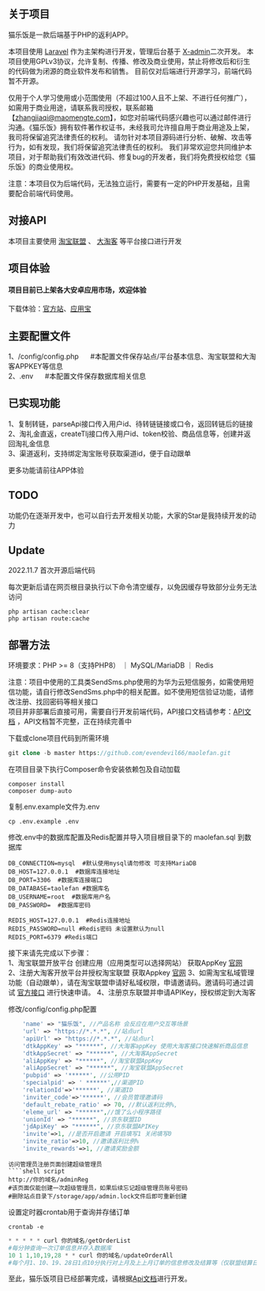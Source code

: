 ## 关于项目

猫乐饭是一款后端基于PHP的返利APP。

本项目使用 [Laravel](https://laravel.com/) 作为主架构进行开发，管理后台基于 [X-admin](http://x.xuebingsi.com)二次开发。
本项目使用GPLv3协议，允许复制、传播、修改及商业使用，禁止将修改后和衍生的代码做为闭源的商业软件发布和销售。
目前仅对后端进行开源学习，前端代码暂不开源。

仅用于个人学习使用或小范围使用（不超过100人且不上架、不进行任何推广），如需用于商业用途，请联系我司授权，联系邮箱【zhangjiaqi@maomengte.com】，如您对前端代码感兴趣也可以通过邮件进行沟通。《猫乐饭》拥有软件著作权证书，未经我司允许擅自用于商业用途及上架，我司将保留追究法律责任的权利。
请勿针对本项目源码进行分析、破解、攻击等行为，如有发现，我们将保留追究法律责任的权利。
我们非常欢迎您共同维护本项目，对于帮助我们有效改进代码、修复bug的开发者，我们将免费授权给您《猫乐饭》的商业使用权。

注意：本项目仅为后端代码，无法独立运行，需要有一定的PHP开发基础，且需要配合前端代码使用。

## 对接API

本项目主要使用 [淘宝联盟](https://pub.alimama.com/) 、 [大淘客](https://www.dataoke.com) 等平台接口进行开发

## 项目体验

<h4>项目目前已上架各大安卓应用市场，欢迎体验</h4>

下载体验：[官方站](https://fanli.maomengte.com/download)、[应用宝](https://sj.qq.com/appdetail/com.maomengte.mlf)

## 主要配置文件

1、/config/config.php &nbsp;&nbsp;&nbsp;&nbsp; #本配置文件保存站点/平台基本信息、淘宝联盟和大淘客APPKEY等信息  
2、.env &nbsp;&nbsp;&nbsp;&nbsp; #本配置文件保存数据库相关信息

## 已实现功能

1、复制转链，parseApi接口传入用户id、待转链链接或口令，返回转链后的链接  
2、淘礼金直返，createTlj接口传入用户id、token校验、商品信息等，创建并返回淘礼金信息  
3、渠道返利，支持绑定淘宝账号获取渠道id，便于自动跟单

更多功能请前往APP体验

## TODO

功能仍在逐渐开发中，也可以自行去开发相关功能，大家的Star是我持续开发的动力

## Update

2022.11.7
首次开源后端代码

每次更新后请在网页根目录执行以下命令清空缓存，以免因缓存导致部分业务无法访问

````shell script
php artisan cache:clear
php artisan route:cache
````

## 部署方法

环境要求：PHP >= 8（支持PHP8） ｜ MySQL/MariaDB ｜ Redis

注意：项目中使用的工具类SendSms.php使用的为华为云短信服务，如需使用短信功能，请自行修改SendSms.php中的相关配置。如不使用短信验证功能，请修改注册、找回密码等相关接口  
项目并非部署后直接可用，需要自行开发前端代码，API接口文档请参考：[API文档](https://console-docs.apipost.cn/preview/2f87880934dd513c/1fd38acf3b8ff15d)
，API文档暂不完整，正在持续完善中

下载或clone项目代码到所需环境

````PHP
git clone -b master https://github.com/evendevil66/maolefan.git
````

在项目目录下执行Composer命令安装依赖包及自动加载

````shell script
composer install
composer dump-auto
````

复制.env.example文件为.env

````shell script
cp .env.example .env
````

修改.env中的数据库配置及Redis配置并导入项目根目录下的 maolefan.sql 到数据库

````text
DB_CONNECTION=mysql  #默认使用mysql请勿修改 可支持MariaDB
DB_HOST=127.0.0.1  #数据库连接地址
DB_PORT=3306  #数据库连接端口
DB_DATABASE=taolefan #数据库名
DB_USERNAME=root  #数据库用户名
DB_PASSWORD=  #数据库密码

REDIS_HOST=127.0.0.1  #Redis连接地址
REDIS_PASSWORD=null #Redis密码 未设置默认为null
REDIS_PORT=6379 #Redis端口
````

接下来请先完成以下步骤：  
1、淘宝联盟开放平台 创建应用（应用类型可以选择网站） 获取AppKey [官网](https://aff-open.taobao.com)  
2、注册大淘客开放平台并授权淘宝联盟 获取Appkey  [官网](https://www.dataoke.com/kfpt/openapi.html)
3、如需淘宝私域管理功能（自动跟单），请在淘宝联盟申请好私域权限，申请邀请码。邀请码可通过调试 [官方接口](https://open.taobao.com/doc.htm?spm=a219a.15212433.0.0.4398669aXaoE2Y&docId=1&docType=15&apiName=taobao.tbk.sc.invitecode.get)
进行快速申请。
4、注册京东联盟并申请APIKey，授权绑定到大淘客

修改/config/config.php配置

````php
    'name' => "猫乐饭", //产品名称 会反应在用户交互等场景
    'url' => "https://*.*.*", //站点url
    'apiUrl' => "https://*.*.*", //站点url
    'dtkAppKey' => "******", //大淘客appKey 使用大淘客接口快速解析商品信息
    'dtkAppSecret' => "******", //大淘客AppSecret
    'aliAppKey' => "******", //淘宝联盟AppKey
    'aliAppSecret' => "******", //淘宝联盟AppSecret
    'pubpid' => '******', //公用PID
    'specialpid' => ' ******',//渠道PID
    'relationId'=>'******', //渠道ID
    'inviter_code'=>'******', //会员管理邀请码
    'default_rebate_ratio' => 70, //默认返利比例%,
    'eleme_url' => "******",//饿了么小程序路径
    'unionId' => "******", //京东联盟ID
    'jdApiKey' => "******", //京东联盟APIKey
    'invite'=>1, //是否开启邀请 开启填写1 关闭填写0
    'invite_ratio'=>10, //邀请返利比例%
    'invite_rewards'=>1, //邀请奖励金额
````

````
访问管理员注册页面创建超级管理员
````shell script
http://你的域名/adminReg
#该页面仅能创建一次超级管理员，如果后续忘记超级管理员账号密码
#删除站点目录下/storage/app/admin.lock文件后即可重新创建
````

设置定时器crontab用于查询并存储订单

````shell script
crontab -e
````

````PHP
* * * * * curl 你的域名/getOrderList
#每分钟查询一次订单信息并存入数据库
10 1 1,10,19,28 * * curl 你的域名/updateOrderAll
#每个月1、10、19、28日1点10分执行对上月及上上月订单的信息修改及结算等（仅联盟结算日期为上月的才会被结算）
````

至此，猫乐饭项目已经部署完成，请根据[Api文档](https://console-docs.apipost.cn/preview/2f87880934dd513c/1fd38acf3b8ff15d)进行开发。



